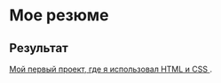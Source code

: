 # Мое резюме

## Результат 

[Мой первый проект, где я использовал HTML и CSS ](https://dalexit.github.io/index/).
